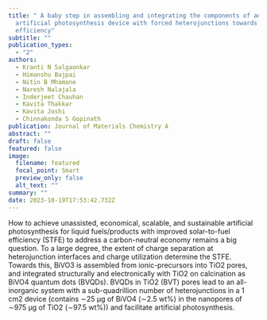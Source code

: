 ```yaml
---
title: " A baby step in assembling and integrating the components of an
  artificial photosynthesis device with forced heterojunctions towards improved
  efficiency"
subtitle: ""
publication_types:
  - "2"
authors:
  - Kranti N Salgaonkar
  - Himanshu Bajpai
  - Nitin B Mhamane
  - Naresh Nalajala
  - Inderjeet Chauhan
  - Kavita Thakkar
  - Kavita Joshi
  - Chinnakonda S Gopinath
publication: Journal of Materials Chemistry A
abstract: ""
draft: false
featured: false
image:
  filename: featured
  focal_point: Smart
  preview_only: false
  alt_text: ""
summary: ""
date: 2023-10-19T17:53:42.732Z
---
```

How to achieve unassisted, economical, scalable, and sustainable artificial photosynthesis for liquid fuels/products with improved solar-to-fuel efficiency (STFE) to address a carbon-neutral economy remains a big question. To a large degree, the extent of charge separation at heterojunction interfaces and charge utilization determine the STFE. Towards this, BiVO3 is assembled from ionic-precursors into TiO2 pores, and integrated structurally and electronically with TiO2 on calcination as BiVO4 quantum dots (BVQDs). BVQDs in TiO2 (BVT) pores lead to an all-inorganic system with a sub-quadrillion number of heterojunctions in a 1 cm2 device (contains ∼25 μg of BiVO4 (∼2.5 wt%) in the nanopores of ∼975 μg of TiO2 (∼97.5 wt%)) and facilitate artificial photosynthesis.